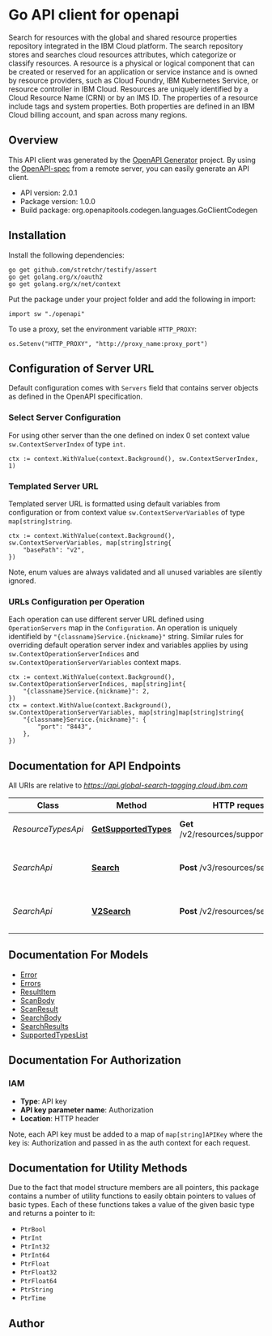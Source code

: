 # Go API client for openapi

Search for resources with the global and shared resource properties repository integrated in the IBM Cloud platform. The search repository stores and searches cloud resources attributes, which categorize or classify resources. A resource is a physical or logical component that can be created or reserved for an application or service instance and is owned by resource providers, such as Cloud Foundry, IBM Kubernetes Service, or resource controller in IBM Cloud. Resources are uniquely identified by a Cloud Resource Name (CRN)  or by an IMS ID. The properties of a resource include tags and system properties. Both properties are defined in an IBM Cloud billing account, and span across many regions.

## Overview
This API client was generated by the [OpenAPI Generator](https://openapi-generator.tech) project.  By using the [OpenAPI-spec](https://www.openapis.org/) from a remote server, you can easily generate an API client.

- API version: 2.0.1
- Package version: 1.0.0
- Build package: org.openapitools.codegen.languages.GoClientCodegen

## Installation

Install the following dependencies:

```shell
go get github.com/stretchr/testify/assert
go get golang.org/x/oauth2
go get golang.org/x/net/context
```

Put the package under your project folder and add the following in import:

```golang
import sw "./openapi"
```

To use a proxy, set the environment variable `HTTP_PROXY`:

```golang
os.Setenv("HTTP_PROXY", "http://proxy_name:proxy_port")
```

## Configuration of Server URL

Default configuration comes with `Servers` field that contains server objects as defined in the OpenAPI specification.

### Select Server Configuration

For using other server than the one defined on index 0 set context value `sw.ContextServerIndex` of type `int`.

```golang
ctx := context.WithValue(context.Background(), sw.ContextServerIndex, 1)
```

### Templated Server URL

Templated server URL is formatted using default variables from configuration or from context value `sw.ContextServerVariables` of type `map[string]string`.

```golang
ctx := context.WithValue(context.Background(), sw.ContextServerVariables, map[string]string{
	"basePath": "v2",
})
```

Note, enum values are always validated and all unused variables are silently ignored.

### URLs Configuration per Operation

Each operation can use different server URL defined using `OperationServers` map in the `Configuration`.
An operation is uniquely identifield by `"{classname}Service.{nickname}"` string.
Similar rules for overriding default operation server index and variables applies by using `sw.ContextOperationServerIndices` and `sw.ContextOperationServerVariables` context maps.

```
ctx := context.WithValue(context.Background(), sw.ContextOperationServerIndices, map[string]int{
	"{classname}Service.{nickname}": 2,
})
ctx = context.WithValue(context.Background(), sw.ContextOperationServerVariables, map[string]map[string]string{
	"{classname}Service.{nickname}": {
		"port": "8443",
	},
})
```

## Documentation for API Endpoints

All URIs are relative to *https://api.global-search-tagging.cloud.ibm.com*

Class | Method | HTTP request | Description
------------ | ------------- | ------------- | -------------
*ResourceTypesApi* | [**GetSupportedTypes**](docs/ResourceTypesApi.md#getsupportedtypes) | **Get** /v2/resources/supported_types | DEPRECATED. Get all GhoST indices.
*SearchApi* | [**Search**](docs/SearchApi.md#search) | **Post** /v3/resources/search | Find instances of resources (v3)
*SearchApi* | [**V2Search**](docs/SearchApi.md#v2search) | **Post** /v2/resources/search | Find instances of resources (v2)


## Documentation For Models

 - [Error](docs/Error.md)
 - [Errors](docs/Errors.md)
 - [ResultItem](docs/ResultItem.md)
 - [ScanBody](docs/ScanBody.md)
 - [ScanResult](docs/ScanResult.md)
 - [SearchBody](docs/SearchBody.md)
 - [SearchResults](docs/SearchResults.md)
 - [SupportedTypesList](docs/SupportedTypesList.md)


## Documentation For Authorization



### IAM

- **Type**: API key
- **API key parameter name**: Authorization
- **Location**: HTTP header

Note, each API key must be added to a map of `map[string]APIKey` where the key is: Authorization and passed in as the auth context for each request.


## Documentation for Utility Methods

Due to the fact that model structure members are all pointers, this package contains
a number of utility functions to easily obtain pointers to values of basic types.
Each of these functions takes a value of the given basic type and returns a pointer to it:

* `PtrBool`
* `PtrInt`
* `PtrInt32`
* `PtrInt64`
* `PtrFloat`
* `PtrFloat32`
* `PtrFloat64`
* `PtrString`
* `PtrTime`

## Author




